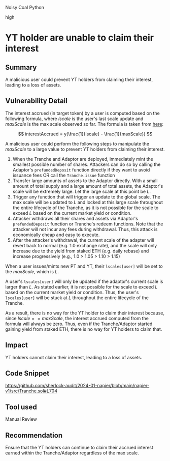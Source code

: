 Noisy Coal Python

high

# YT holder are unable to claim their interest

## Summary

A malicious user could prevent YT holders from claiming their interest, leading to a loss of assets.

## Vulnerability Detail

The interest accrued (in target token) by a user is computed based on the following formula, where $lscale$ is the user's last scale update and $maxScale$ is the max scale observed so far. The formula is taken from [here](https://github.com/sherlock-audit/2024-01-napier/blob/main/napier-v1/src/Tranche.sol#L722):

$$
interestAccrued = y(\frac{1}{lscale} - \frac{1}{maxScale})
$$

A malicious user could perform the following steps to manipulate the $maxScale$ to a large value to prevent YT holders from claiming their interest.

1) When the Tranche and Adaptor are deployed, immediately mint the smallest possible number of shares. Attackers can do so by calling the Adaptor's `prefundedDeposit` function directly if they want to avoid issuance fees OR call the `Tranche.issue` function
2) Transfer large amounts of assets to the Adaptor directly. With a small amount of total supply and a large amount of total assets, the Adaptor's scale will be extremely large. Let the large scale at this point be $L$.
3) Trigger any function that will trigger an update to the global scale. The max scale will be updated to $L$ and locked at this large scale throughout the entire lifecycle of the Tranche, as it is not possible for the scale to exceed $L$ based on the current market yield or condition.
4) Attacker withdraws all their shares and assets via Adaptor's `prefundedDeposit` function or Tranche's redeem functions. Note that the attacker will not incur any fees during withdrawal. Thus, this attack is economically cheap and easy to execute.
5) After the attacker's withdrawal, the current scale of the adapter will revert back to normal (e.g. 1.0 exchange rate), and the scale will only increase due to the yield from staked ETH (e.g. daily rebase) and increase progressively (e.g., 1.0 > 1.05 > 1.10 > 1.15)

When a user issues/mints new PT and YT, their `lscales[user]` will be set to the $maxScale$, which is $L$. 

A user's `lscales[user]` will only be updated if the adaptor's current scale is larger than $L$. As stated earlier, it is not possible for the scale to exceed $L$ based on the current market yield or condition. Thus, the user's `lscales[user]` will be stuck at $L$ throughout the entire lifecycle of the Tranche.

As a result, there is no way for the YT holder to claim their interest because, since $lscale == maxScale$, the interest accrued computed from the formula will always be zero. Thus, even if the Tranche/Adaptor started gaining yield from staked ETH, there is no way for YT holders to claim that.

## Impact

YT holders cannot claim their interest, leading to a loss of assets.

## Code Snippet

https://github.com/sherlock-audit/2024-01-napier/blob/main/napier-v1/src/Tranche.sol#L704

## Tool used

Manual Review

## Recommendation

Ensure that the YT holders can continue to claim their accrued interest earned within the Tranche/Adaptor regardless of the max scale.